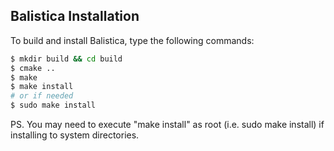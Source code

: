 Balistica Installation
---

To build and install Balistica, type the following commands:

```bash
$ mkdir build && cd build
$ cmake ..
$ make
$ make install
# or if needed
$ sudo make install
```
PS. You may need to execute "make install" as root (i.e. sudo make install)
  if installing to system directories.
